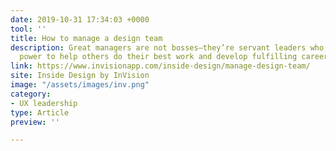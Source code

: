 ```yaml
---
date: 2019-10-31 17:34:03 +0000
tool: ''
title: How to manage a design team
description: Great managers are not bosses—they’re servant leaders who wield their
  power to help others do their best work and develop fulfilling careers.
link: https://www.invisionapp.com/inside-design/manage-design-team/
site: Inside Design by InVision
image: "/assets/images/inv.png"
category:
- UX leadership
type: Article
preview: ''

---
```

